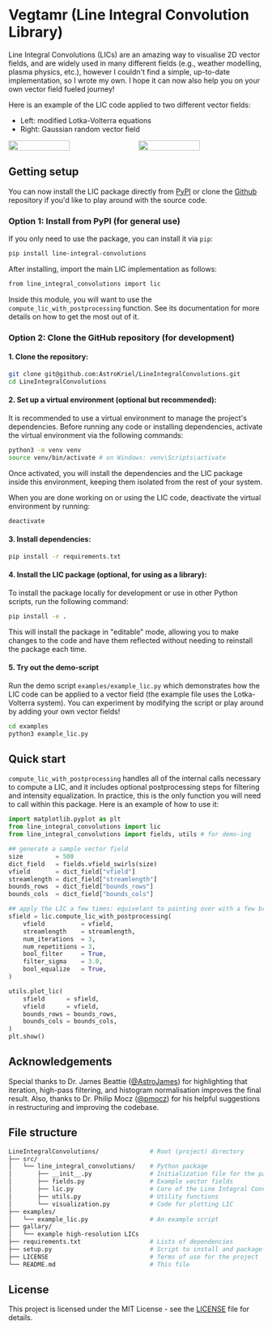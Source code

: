 # Vegtamr (Line Integral Convolution Library)

Line Integral Convolutions (LICs) are an amazing way to visualise 2D vector fields, and are widely used in many different fields (e.g., weather modelling, plasma physics, etc.), however I couldn't find a simple, up-to-date implementation, so I wrote my own. I hope it can now also help you on your own vector field fueled journey!

Here is an example of the LIC code applied to two different vector fields:
- Left: modified Lotka-Volterra equations
- Right: Gaussian random vector field

<div style="display: flex; justify-content: space-between;">
  <!-- <img src="./gallery/lic_lotka_volterra.png" width="49%" /> -->
  <!-- <img src="./gallery/lic_gaussian_random.png" width="49%" /> -->
  <img src="https://raw.githubusercontent.com/AstroKriel/line-integral-convolutions/refs/heads/main/gallery/lic_lotka_volterra.png" width="49%" />
  <img src="https://raw.githubusercontent.com/AstroKriel/line-integral-convolutions/refs/heads/main/gallery/lic_gaussian_random.png" width="49%" />
</div>


## Getting setup

You can now install the LIC package directly from [PyPI](https://pypi.org/project/line-integral-convolutions/) or clone the [Github](https://github.com/AstroKriel/LineIntegralConvolutions/) repository if you'd like to play around with the source code.

### Option 1: Install from PyPI (for general use)

If you only need to use the package, you can install it via `pip`:

```bash
pip install line-integral-convolutions
```

After installing, import the main LIC implementation as follows:

```bash
from line_integral_convolutions import lic
```

Inside this module, you will want to use the `compute_lic_with_postprocessing` function. See its documentation for more details on how to get the most out of it.

### Option 2: Clone the GitHub repository (for development)

#### 1. Clone the repository:

```bash
git clone git@github.com:AstroKriel/LineIntegralConvolutions.git
cd LineIntegralConvolutions
```

#### 2. Set up a virtual environment (optional but recommended):

It is recommended to use a virtual environment to manage the project's dependencies. Before running any code or installing dependencies, activate the virtual environment via the following commands:

```bash
python3 -m venv venv
source venv/bin/activate # on Windows: venv\Scripts\activate
```

Once activated, you will install the dependencies and the LIC package inside this environment, keeping them isolated from the rest of your system.

When you are done working on or using the LIC code, deactivate the virtual environment by running:

```bash
deactivate
```

#### 3. Install dependencies:

```bash
pip install -r requirements.txt
```

#### 4. Install the LIC package (optional, for using as a library):

To install the package locally for development or use in other Python scripts, run the following command:

```bash
pip install -e .
```

This will install the package in "editable" mode, allowing you to make changes to the code and have them reflected without needing to reinstall the package each time.

#### 5. Try out the demo-script

Run the demo script `examples/example_lic.py` which demonstrates how the LIC code can be applied to a vector field (the example file uses the Lotka-Volterra system). You can experiment by modifying the script or play around by adding your own vector fields!

```bash
cd examples
python3 example_lic.py
```

## Quick start

`compute_lic_with_postprocessing` handles all of the internal calls necessary to compute a LIC, and it includes optional postprocessing steps for filtering and intensity equalization. In practice, this is the only function you will need to call within this package. Here is an example of how to use it:


```python
import matplotlib.pyplot as plt
from line_integral_convolutions import lic
from line_integral_convolutions import fields, utils # for demo-ing

## generate a sample vector field
size         = 500
dict_field   = fields.vfield_swirls(size)
vfield       = dict_field["vfield"]
streamlength = dict_field["streamlength"]
bounds_rows  = dict_field["bounds_rows"]
bounds_cols  = dict_field["bounds_cols"]

## apply the LIC a few times: equivelant to painting over with a few brush strokes
sfield = lic.compute_lic_with_postprocessing(
    vfield          = vfield,
    streamlength    = streamlength,
    num_iterations  = 3,
    num_repetitions = 3,
    bool_filter     = True,
    filter_sigma    = 3.0,
    bool_equalize   = True,
)

utils.plot_lic(
    sfield      = sfield,
    vfield      = vfield,
    bounds_rows = bounds_rows,
    bounds_cols = bounds_cols,
)
plt.show()
```

## Acknowledgements

Special thanks to Dr. James Beattie ([@AstroJames](https://github.com/AstroJames)) for highlighting that iteration, high-pass filtering, and histogram normalisation improves the final result. Also, thanks to Dr. Philip Mocz ([@pmocz](https://github.com/pmocz)) for his helpful suggestions in restructuring and improving the codebase.

## File structure

```bash
LineIntegralConvolutions/              # Root (project) directory
├── src/
│   └── line_integral_convolutions/    # Python package
│       ├── __init__.py                # Initialization file for the package
│       ├── fields.py                  # Example vector fields
│       ├── lic.py                     # Core of the Line Integral Convolution (LIC) package
│       ├── utils.py                   # Utility functions
│       └── visualization.py           # Code for plotting LIC
├── examples/
│   └── example_lic.py                 # An example script
├── gallary/
│   └── example high-resolution LICs
├── requirements.txt                   # Lists of dependencies
├── setup.py                           # Script to install and package-up the project
├── LICENSE                            # Terms of use for the project
└── README.md                          # This file
```

## License

This project is licensed under the MIT License - see the [LICENSE](./LICENSE) file for details.
